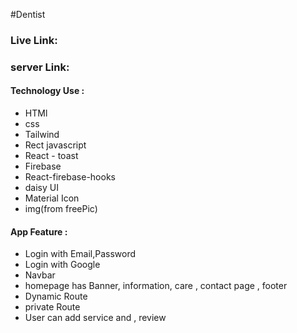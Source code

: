 #Dentist 

### Live Link:
### server Link:

#### Technology Use :
- HTMl 
- css
- Tailwind
- Rect javascript
- React - toast
- Firebase
- React-firebase-hooks
- daisy UI
- Material Icon
- img(from freePic)

#### App Feature : 

- Login with Email,Password
- Login with Google
- Navbar 
- homepage has Banner, information, care , contact page , footer
- Dynamic Route
- private Route
- User can add service and , review

 